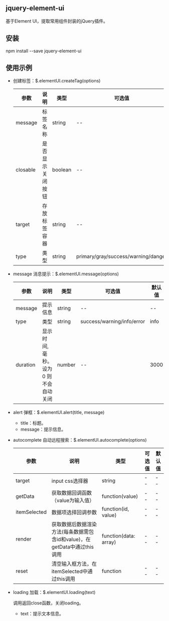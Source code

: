 ## jquery-element-ui

基于Element UI，提取常用组件封装的jQuery插件。

## 安装

npm install --save jquery-element-ui

## 使用示例

- 创建标签：$.elementUI.createTag(options)

    参数 | 说明 | 类型 | 可选值 | 默认值
    -----|-----|------|--------|------
    message | 标签名称 | string | -- | --
    closable | 是否显示关闭按钮 | boolean | -- | false
    target | 存放标签容器 | string | -- | --
    type |  类型 | string | primary/gray/success/warning/danger | default

- message 消息提示：$.elementUI.message(options)

    参数 | 说明 | 类型 | 可选值 | 默认值
    -----|-----|------|--------|------
    message | 提示信息 | string | -- | --
    type |  类型 | string | success/warning/info/error | info
    duration | 显示时间, 毫秒。设为 0 则不会自动关闭 | number | -- | 3000

- alert 弹框：$.elementUI.alert(title, message)

    - title：标题。
    - message：提示信息。

- autocomplete 自动远程搜索：$.elementUI.autocomplete(options)

    参数 | 说明 | 类型 | 可选值 | 默认值
    -----|-----|------|--------|------
    target |  input css选择器 | string | -- | --
    getData | 获取数据回调函数（value为输入值） | function(value) | -- | --
    itemSelected | 数据项选择回调参数 | function(id, value) | -- | --
    render | 获取数据后数据渲染方法(每条数据需包含id和value)，在getData中通过this调用 | function(data: array) | -- | --
    reset  | 清空输入框方法，在itemSelected中通过this调用 | function | -- | --

- loading 加载：$.elementUI.loading(text)

    调用返回close函数，关闭loading。
 
    - text：提示文本信息。

